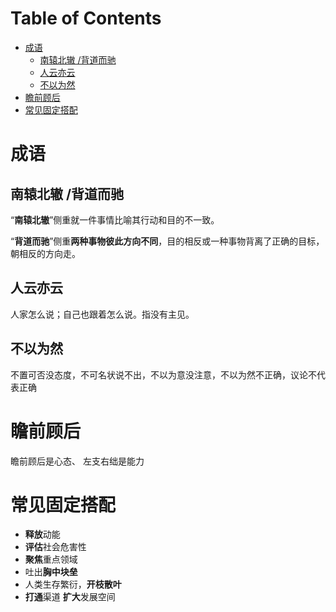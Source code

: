 # Table of Contents

* [成语](#成语)
  * [南辕北辙 /背道而驰](#南辕北辙-背道而驰)
  * [人云亦云](#人云亦云)
  * [不以为然](#不以为然)
* [瞻前顾后](#瞻前顾后)
* [常见固定搭配](#常见固定搭配)




# 成语

##  南辕北辙 /背道而驰

“**南辕北辙**”侧重就一件事情比喻其行动和目的不一致。 

“**背道而驰**”侧重**两种事物彼此方向不同**，目的相反或一种事物背离了正确的目标，朝相反的方向走。



## 人云亦云

人家怎么说；自己也跟着怎么说。指没有主见。



## 不以为然

不置可否没态度，不可名状说不出，不以为意没注意，不以为然不正确，议论不代表正确



# 瞻前顾后

瞻前顾后是心态、 左支右绌是能力 











# 常见固定搭配

+ **释放**动能
+  **评估**社会危害性 
+  **聚焦**重点领域
+  吐出**胸中块垒**
+  人类生存繁衍，**开枝散叶**
+  **打通**渠道    **扩大**发展空间

